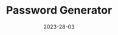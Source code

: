 ---
title: Password Generator
description: Easily Generate A Password
date: 2023-28-03
category: security
---